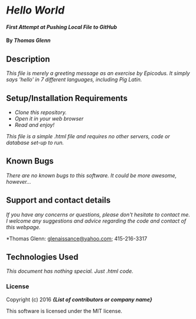 # _Hello World_

#### _First Attempt at Pushing Local File to GitHub_

#### By _**Thomas Glenn**_

## Description

_This file is merely a greeting message as an exercise by Epicodus. It simply says 'hello' in 7 different languages, including Pig Latin._

## Setup/Installation Requirements

* _Clone this repository._
* _Open it in your web browser_
* _Read and enjoy!_

_This file is a simple .html file and requires no other servers, code or database set-up to run._

## Known Bugs

_There are no known bugs to this software. It could be more awesome, however..._

## Support and contact details

_If you have any concerns or questions, please don't hesitate to contact me. I welcome any suggestions and advice regarding the code and contact of this webpage._

*Thomas Glenn: glenaissance@yahoo.com; 415-216-3317

## Technologies Used

_This document has nothing special. Just .html code._

### License

Copyright (c) 2016 **_{List of contributors or company name}_**

This software is licensed under the MIT license. 
